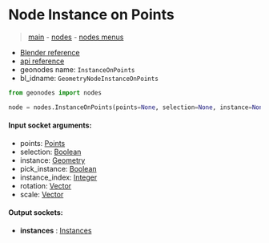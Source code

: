# Node Instance on Points

> [main](../structure.md) - [nodes](nodes.md) - [nodes menus](nodes_menus.md)

- [Blender reference](https://docs.blender.org/manual/en/latest/modeling/geometry_nodes/instances/instance_on_points.html)
- [api reference](https://docs.blender.org/api/current/bpy.types.GeometryNodeInstanceOnPoints.html)
- geonodes name: `InstanceOnPoints`
- bl_idname: `GeometryNodeInstanceOnPoints`

```python
from geonodes import nodes

node = nodes.InstanceOnPoints(points=None, selection=None, instance=None, pick_instance=None, instance_index=None, rotation=None, scale=None)
```

#### Input socket arguments:

- points: [Points](Points.md)
- selection: [Boolean](Boolean.md)
- instance: [Geometry](Geometry.md)
- pick_instance: [Boolean](Boolean.md)
- instance_index: [Integer](Integer.md)
- rotation: [Vector](Vector.md)
- scale: [Vector](Vector.md)

#### Output sockets:

- **instances** : [Instances](Instances.md)

